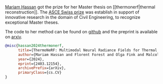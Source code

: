 [Mariam Hassan](https://scholar.google.com/citations?user=RHHfk44AAAAJ&hl=en) got the prize for her Master thesis on [[thermonerf|thermal reconstruction]]. The [ASCE Swiss prize](https://www.asce.org/communities/find-a-group/regions/region-10/switzerland) was establish in support of innovative research in the domain of Civil Engineering, to recognize exceptional Master theses.

The code to her method can be found on [github](https://github.com/Schindler-EPFL-Lab/thermo-nerf) and the preprint is available on [arxiv](https://arxiv.org/html/2403.12154v1).

```bib
@misc{hassan2024thermonerf,
      title={ThermoNeRF: Multimodal Neural Radiance Fields for Thermal Novel View Synthesis},
      author={Mariam Hassan and Florent Forest and Olga Fink and Malcolm Mielle},
      year={2024},
      eprint={2403.12154},
      archivePrefix={arXiv},
      primaryClass={cs.CV}
}
```
